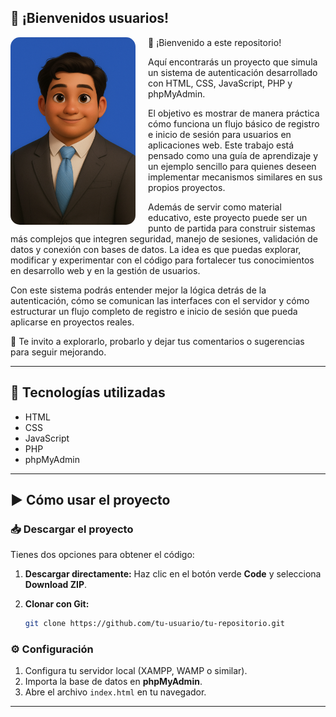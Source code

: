 👋 ¡Bienvenidos usuarios!
---
<img src="/imagen_presentacion.png" alt="Presentación" width="200" align="left" style="margin-right:20px; border-radius:15px;">  

👋 ¡Bienvenido a este repositorio!

Aquí encontrarás un proyecto que simula un sistema de autenticación desarrollado con
HTML, CSS, JavaScript, PHP y phpMyAdmin.

El objetivo es mostrar de manera práctica cómo funciona un flujo básico de registro e inicio de sesión para usuarios en aplicaciones web. Este trabajo está pensado como una guía de aprendizaje y un ejemplo sencillo para quienes deseen implementar mecanismos similares en sus propios proyectos.

Además de servir como material educativo, este proyecto puede ser un punto de partida para construir sistemas más complejos que integren seguridad, manejo de sesiones, validación de datos y conexión con bases de datos. La idea es que puedas explorar, modificar y experimentar con el código para fortalecer tus conocimientos en desarrollo web y en la gestión de usuarios.

Con este sistema podrás entender mejor la lógica detrás de la autenticación, cómo se comunican las interfaces con el servidor y cómo estructurar un flujo completo de registro e inicio de sesión que pueda aplicarse en proyectos reales.

🚀 Te invito a explorarlo, probarlo y dejar tus comentarios o sugerencias para seguir mejorando.

---
## 📂 Tecnologías utilizadas
* HTML
* CSS
* JavaScript
* PHP
* phpMyAdmin
---
## ▶️ Cómo usar el proyecto

### 📥 Descargar el proyecto

Tienes dos opciones para obtener el código:

1. **Descargar directamente:**
   Haz clic en el botón verde **Code** y selecciona **Download ZIP**.

2. **Clonar con Git:**

   ```bash
   git clone https://github.com/tu-usuario/tu-repositorio.git
   ```

### ⚙️ Configuración

1. Configura tu servidor local (XAMPP, WAMP o similar).
2. Importa la base de datos en **phpMyAdmin**.
3. Abre el archivo `index.html` en tu navegador.

---
